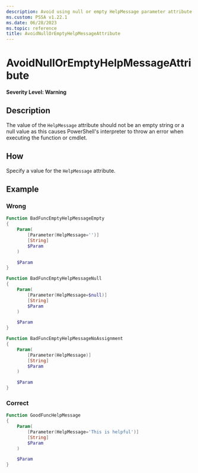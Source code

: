 ```yaml
---
description: Avoid using null or empty HelpMessage parameter attribute.
ms.custom: PSSA v1.22.1
ms.date: 06/28/2023
ms.topic: reference
title: AvoidNullOrEmptyHelpMessageAttribute
---
```

# AvoidNullOrEmptyHelpMessageAttribute

**Severity Level: Warning**

## Description

The value of the `HelpMessage` attribute should not be an empty string or a null value as this
causes PowerShell's interpreter to throw an error when executing the function or cmdlet.

## How

Specify a value for the `HelpMessage` attribute.

## Example

### Wrong

```powershell
Function BadFuncEmptyHelpMessageEmpty
{
    Param(
        [Parameter(HelpMessage='')]
        [String]
        $Param
    )

    $Param
}

Function BadFuncEmptyHelpMessageNull
{
    Param(
        [Parameter(HelpMessage=$null)]
        [String]
        $Param
    )

    $Param
}

Function BadFuncEmptyHelpMessageNoAssignment
{
    Param(
        [Parameter(HelpMessage)]
        [String]
        $Param
    )

    $Param
}
```

### Correct

```powershell
Function GoodFuncHelpMessage
{
    Param(
        [Parameter(HelpMessage='This is helpful')]
        [String]
        $Param
    )

    $Param
}
```
